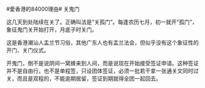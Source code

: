 #愛香港的84000理由# 关鬼门

这几天到处陆续在关了。正确叫法是“关孤门”。每逢农历七月，初一就开“孤门”，象征鬼门关开始打开，月底子时关门。

这是香港潮汕人盂兰节习俗，其他广东人也有盂兰法会，但似乎没有这个象征性的开门、关门仪式。

开鬼门，倒不是说阴间一窝蜂来到人间，而是说现在开始接受签证申请。这种签证并不是自由行，也不是单程签，只设团体签证，必须一批若干拿一张通关文同时过关，而且是双程的，不能逾期居留，签证到期就得全团一起回去。
